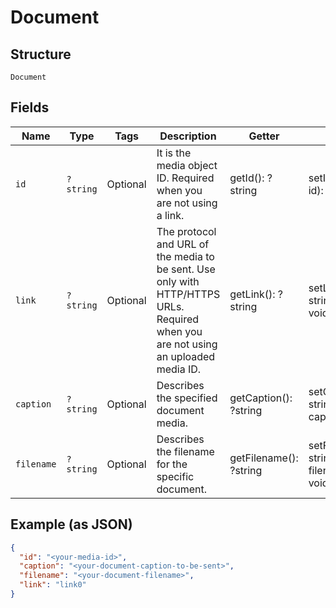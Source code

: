 
# Document

## Structure

`Document`

## Fields

| Name | Type | Tags | Description | Getter | Setter |
|  --- | --- | --- | --- | --- | --- |
| `id` | `?string` | Optional | It is the media object ID. Required when you are not using a link. | getId(): ?string | setId(?string id): void |
| `link` | `?string` | Optional | The protocol and URL of the media to be sent. Use only with HTTP/HTTPS URLs. Required when you are not using an uploaded media ID. | getLink(): ?string | setLink(?string link): void |
| `caption` | `?string` | Optional | Describes the specified document media. | getCaption(): ?string | setCaption(?string caption): void |
| `filename` | `?string` | Optional | Describes the filename for the specific document. | getFilename(): ?string | setFilename(?string filename): void |

## Example (as JSON)

```json
{
  "id": "<your-media-id>",
  "caption": "<your-document-caption-to-be-sent>",
  "filename": "<your-document-filename>",
  "link": "link0"
}
```

